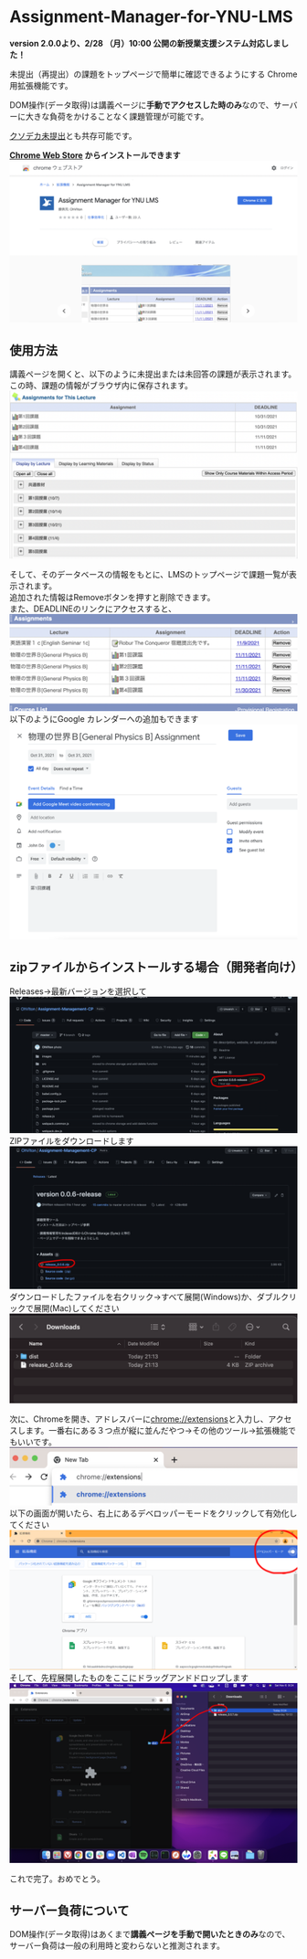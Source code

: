 # Assignment-Manager-for-YNU-LMS

**version 2.0.0より、2/28 （月）10:00 公開の新授業支援システム対応しました！**

未提出（再提出）の課題をトップページで簡単に確認できるようにする Chrome用拡張機能です。 
  
DOM操作(データ取得)は講義ページに**手動でアクセスした時のみ**なので、サーバーに大きな負荷をかけることなく課題管理が可能です。  
  
[クソデカ未提出](https://github.com/OhVIton/BigBigNotSubmitted-CP)とも共存可能です。
  
  
**[Chrome Web Store](https://chrome.google.com/webstore/detail/assignment-manager-for-yn/bhdmcaoeabelekcckcmjapokiffkoiam?hl=ja&authuser=0) からインストールできます**  
![a](images/photo_03.png) 

## 使用方法
講義ページを開くと、以下のように未提出または未回答の課題が表示されます。  
この時、課題の情報がブラウザ内に保存されます。
![lecture page](images/photo_00.png)
  
そして、そのデータベースの情報をもとに、LMSのトップページで課題一覧が表示されます。  
追加された情報はRemoveボタンを押すと削除できます。  
また、DEADLINEのリンクにアクセスすると、
![toppage](images/photo_01.png)
以下のようにGoogle カレンダーへの追加もできます
![googlecalendar](images/photo_02.png)

## zipファイルからインストールする場合（開発者向け） 
Releases→最新バージョンを選択して
![a](images/installation/photo_04a.png)  
ZIPファイルをダウンロードします
![a](images/installation/photo_09.png)  
ダウンロードしたファイルを右クリック→すべて展開(Windows)か、ダブルクリックで展開(Mac)してください  
![a](images/installation/photo_05.png)  
  
次に、Chromeを開き、アドレスバーに[chrome://extensions](chrome://extensions)と入力し、アクセスします。一番右にある３つ点が縦に並んだやつ→その他のツール→拡張機能でもいいです。 
![a](images/installation/photo_06.png)  
以下の画面が開いたら、右上にあるデベロッパーモードをクリックして有効化してください  
![a](images/installation/photo_08.png)  
そして、先程展開したものをここにドラッグアンドドロップします  
![a](images/installation/photo_07.png)  

これで完了。おめでとう。  
  
## サーバー負荷について
DOM操作(データ取得)はあくまで**講義ページを手動で開いたときのみ**なので、サーバー負荷は一般の利用時と変わらないと推測されます。


